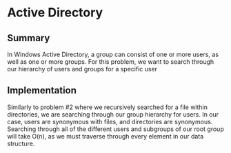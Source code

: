 # Active Directory

## Summary

In Windows Active Directory, a group can consist of one or more users, as well as one or more groups.
For this problem, we want to search through our hierarchy of users and groups for a specific user

## Implementation

Similarly to problem #2 where we recursively searched for a file within directories, we are
searching through our group hierarchy for users. In our case, users are synonymous with files,
and directories are synonymous. Searching through all of the different users and subgroups
of our root group will take O(n), as we must traverse through every element in our data structure. 